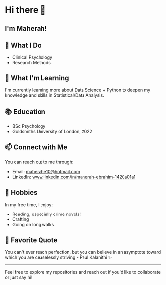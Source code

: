 # Hi there 👋
## I'm Maherah!

## 🔭 What I Do

- Clinical Psychology
- Research Methods

## 🌱 What I'm Learning

I'm currently learning more about Data Science + Python to deepen my knowledge and skills in Statistical/Data Analysis.

## 📚 Education

- BSc Psychology
- Goldsmiths University of London, 2022

## 📫 Connect with Me

You can reach out to me through:
- Email: maherahe10@hotmail.com
- LinkedIn: www.linkedin.com/in/maherah-ebrahim-1420a01a1

## 🎨 Hobbies

In my free time, I enjoy:
- Reading, especially crime novels!
- Crafting
- Going on long walks

## 📝 Favorite Quote
You can't ever reach perfection, but you can believe in an asymptote toward which you are ceaselessly striving - Paul Kalanithi ✨

---

Feel free to explore my repositories and reach out if you'd like to collaborate or just say hi!
<!--
**MaherahE/MaherahE** is a ✨ _special_ ✨ repository because its `README.md` (this file) appears on your GitHub profile.

Here are some ideas to get you started:

- 🔭 I’m currently working on ...
- 🌱 I’m currently learning ...
- 👯 I’m looking to collaborate on ...
- 🤔 I’m looking for help with ...
- 💬 Ask me about ...
- 📫 How to reach me: ...
- 😄 Pronouns: ...
- ⚡ Fun fact: ...
-->
